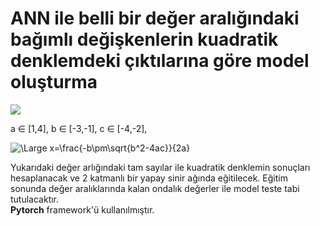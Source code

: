 # ANN ile belli bir değer aralığındaki bağımlı değişkenlerin kuadratik denklemdeki çıktılarına göre model oluşturma
<img id="equationview" name="equationview" src="https://latex.codecogs.com/svg.latex?ax%5E%7B2%7D%20&amp;plus;%20bx%20&amp;plus;%20c%20%3D%200">

a ∈ [1,4],
b ∈ [-3,-1],
c ∈ [-4,-2],

<img src="https://latex.codecogs.com/svg.latex?\Large&space;x=\frac{-b\pm\sqrt{b^2-4ac}}{2a}" title="\Large x=\frac{-b\pm\sqrt{b^2-4ac}}{2a}" />

Yukarıdaki değer arlığındaki tam sayılar ile kuadratik denklemin sonuçları hesaplanacak ve 2 katmanlı bir yapay sinir ağında eğitilecek. Eğitim sonunda değer aralıklarında kalan ondalık değerler ile model teste tabi tutulacaktır. <br>
**Pytorch** framework'ü kullanılmıştır.
